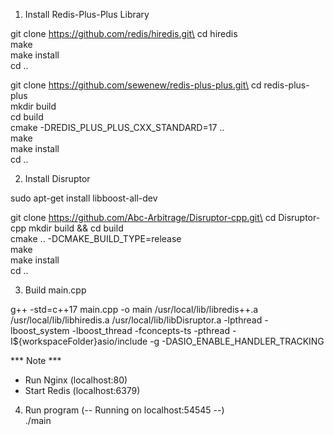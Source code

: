 1. Install Redis-Plus-Plus Library

git clone https://github.com/redis/hiredis.git\
cd hiredis\
make\
make install\
cd ..

git clone https://github.com/sewenew/redis-plus-plus.git\
cd redis-plus-plus\
mkdir build\
cd build\
cmake -DREDIS_PLUS_PLUS_CXX_STANDARD=17 ..\
make\
make install\
cd ..

2. Install  Disruptor

sudo apt-get install libboost-all-dev

git clone https://github.com/Abc-Arbitrage/Disruptor-cpp.git\
cd Disruptor-cpp
mkdir build && cd build\
cmake .. -DCMAKE_BUILD_TYPE=release\
make\
make install\
cd ..

3. Build main.cpp

g++ -std=c++17 main.cpp -o main /usr/local/lib/libredis++.a /usr/local/lib/libhiredis.a /usr/local/lib/libDisruptor.a -lpthread -lboost_system -lboost_thread -fconcepts-ts -pthread -I${workspaceFolder}asio/include -g -DASIO_ENABLE_HANDLER_TRACKING

*** Note ***
+ Run Nginx (localhost:80)
+ Start Redis (localhost:6379)

4. Run program  (-- Running on localhost:54545 --)\
./main
